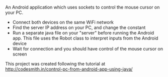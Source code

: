 An Android application which uses sockets to control the mouse cursor on your PC. 

- Connect both devices on the same WiFi network
- Find the server IP address on your PC, and change the constant
- Run a separate java file on your "server" before running the Android app. This file uses the Robot class to interpret inputs from the Android device
- Wait for connection and you should have control of the mouse cursor on screen

This project was created following the tutorial at http://codesmith.in/control-pc-from-android-app-using-java/
